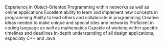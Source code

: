 Experience in Object-Oriented Programming within networks as well as online applications
Excellent ability to learn and implement new concepts in programming
Ability to lead others and collaborate in programming
Creative ideas needed to make unique and special sites and networks
Proficient in coding language as well as mathematics
Capable of working within specific timelines and deadlines
In-depth understanding of all design applications, especially C++ and Java
